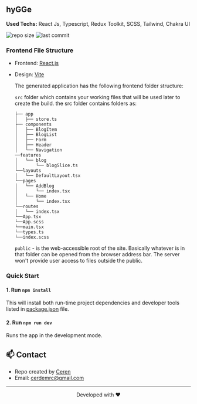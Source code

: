 <div align="left">
  <h2>hyGGe</h2>
  <p><strong>Used Techs:</strong> React Js, Typescript, Redux Toolkit, SCSS, Tailwind, Chakra UI</p>

  ![repo size](https://img.shields.io/github/repo-size/cerdemrc/hygge?style=plastic)
  ![last commit](https://img.shields.io/github/last-commit/cerdemrc/hygge?style=plastic)
</div>

### Frontend File Structure

  - Frontend: [React.js](https://reactjs.org/)

  - Design: [Vite](https://vitejs.dev/)    

    The generated application has the following frontend folder structure: 

    `src` folder which contains your working files that will be used later to create the build. the src folder contains folders as:
    
    ``` 
    ├── app                
    │   ├── store.ts
    ├── components                
    │   ├── BlogItem
    │   ├── BlogList
    │   ├── Form
    │   ├── Header         
    │   └── Navigation
    ──features
    │   └── blog
    │       └── blogSlice.ts
    └──layouts
    │   └── DefaultLayout.tsx
    └──pages
    │   └── AddBlog   
    │       └── index.tsx  
    │   └── Home   
    │       └── index.tsx 
    └──routes
    │   └── index.tsx  
    └──App.tsx
    └──App.scss
    └──main.tsx
    └──types.ts
    └──index.scss
    ``` 
                   
    `public` - is the web-accessible root of the site. Basically whatever is in that folder can be opened from the browser address bar. The server won't provide user access to files outside the public.   
    </details> 

### Quick Start

  #### 1. Run `npm install`

  This will install both run-time project dependencies and developer tools listed
  in [package.json](../project-files/package.json) file.

  #### 2. Run `npm run dev`

  Runs the app in the development mode.
  
## :mailbox: Contact

* Repo created by [Ceren](https://github.com/cerdemrc)
* Email: cerdemrc@gmail.com

<hr/>
<p align="center">
Developed with ❤️
</p>
